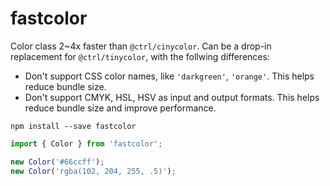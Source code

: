 # fastcolor

Color class 2~4x faster than `@ctrl/cinycolor`. Can be a drop-in replacement for `@ctrl/tinycolor`, with the follwing differences:

- Don't support CSS color names, like `'darkgreen'`, `'orange'`. This helps reduce bundle size.
- Don't support CMYK, HSL, HSV as input and output formats. This helps reduce bundle size and improve performance.

```
npm install --save fastcolor
```

```js
import { Color } from 'fastcolor';

new Color('#66ccff');
new Color('rgba(102, 204, 255, .5)');
```
